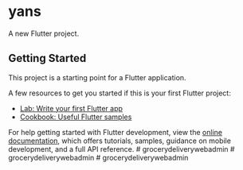 # yans

A new Flutter project.

## Getting Started

This project is a starting point for a Flutter application.

A few resources to get you started if this is your first Flutter project:

- [Lab: Write your first Flutter app](https://docs.flutter.dev/get-started/codelab)
- [Cookbook: Useful Flutter samples](https://docs.flutter.dev/cookbook)

For help getting started with Flutter development, view the
[online documentation](https://docs.flutter.dev/), which offers tutorials,
samples, guidance on mobile development, and a full API reference.
#   g r o c e r y d e l i v e r y w e b a d m i n  
 #   g r o c e r y d e l i v e r y w e b a d m i n  
 #   g r o c e r y d e l i v e r y w e b a d m i n  
 